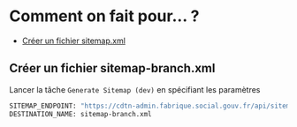 # Comment on fait pour... ?

- [Créer un fichier sitemap.xml](#Créer-un-fichier-sitemap.xml)

## Créer un fichier sitemap-branch.xml

Lancer la tâche `Generate Sitemap (dev)` en spécifiant les paramètres

```sh
SITEMAP_ENDPOINT: "https://cdtn-admin.fabrique.social.gouv.fr/api/sitemap"
DESTINATION_NAME: sitemap-branch.xml
```
